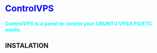 <h1 style="color:blue">ControlVPS</h2>
<h3 style="color:cyan">ControlVPS is a panel to control your UBUNTU VPS/LPS/ETC easily.</h3>

<h2> INSTALATION </h2>
<center>
